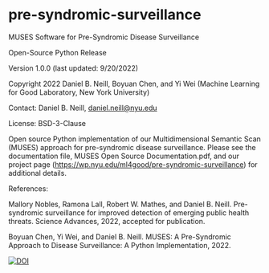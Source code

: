 # pre-syndromic-surveillance

MUSES Software for Pre-Syndromic Disease Surveillance

Open-Source Python Release

Version 1.0.0 (last updated: 9/20/2022)

Copyright 2022 Daniel B. Neill, Boyuan Chen, and Yi Wei (Machine Learning for Good Laboratory, New York University)

Contact: Daniel B. Neill, daniel.neill@nyu.edu

License: BSD-3-Clause

Open source Python implementation of our Multidimensional Semantic Scan (MUSES) approach for pre-syndromic disease surveillance.  Please see the documentation file, MUSES Open Source Documentation.pdf, and our project page (https://wp.nyu.edu/ml4good/pre-syndromic-surveillance) for additional details.  

References:

Mallory Nobles, Ramona Lall, Robert W. Mathes, and Daniel B. Neill. Pre-syndromic surveillance for improved detection of emerging public health threats. Science Advances, 2022, accepted for publication.

Boyuan Chen, Yi Wei, and Daniel B. Neill. MUSES: A Pre-Syndromic Approach to Disease Surveillance: A Python Implementation, 2022.

<a href="https://zenodo.org/badge/latestdoi/539107481"><img src="https://zenodo.org/badge/539107481.svg" alt="DOI"></a>
